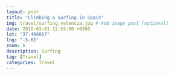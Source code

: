 ```yaml
---
layout: post
title: "Climbing & Surfing in Spain"
img: travel/surfing_valencia.jpg # Add image post (optional)
date: 2018-03-01 12:53:00 +0300
lat: "37.466667"
lng: "-5.65"
zoom: 6
description: Surfing
tag: [Travel]
categories: Travel
---
```






